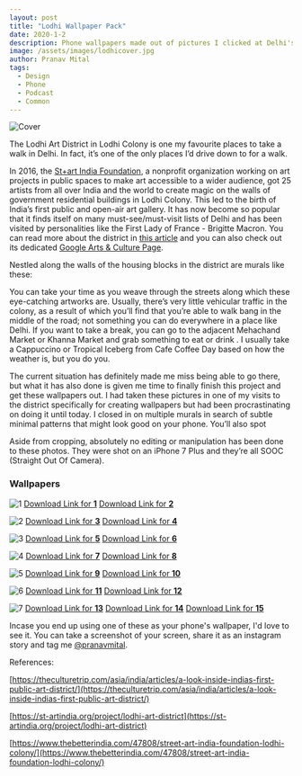 ```yaml
---
layout: post
title: "Lodhi Wallpaper Pack"
date: 2020-1-2
description: Phone wallpapers made out of pictures I clicked at Delhi's Lodhi Art District.
image: /assets/images/lodhicover.jpg
author: Pranav Mital
tags: 
  - Design
  - Phone
  - Podcast
  - Common
---
```

![Cover](/assets/images/lodhicover.jpg#full)

The Lodhi Art District in Lodhi Colony is one my favourite places to take a walk in Delhi. In fact, it’s one of the only places I’d drive down to for a walk. 

In 2016, the [St+art India Foundation](https://st-artindia.org/), a nonprofit organization working on art projects in public spaces to make art accessible to a wider audience, got 25 artists from all over India and the world to create magic on the walls of government residential buildings in Lodhi Colony. This led to the birth of India’s first public and open-air art gallery. It has now become so popular that it finds itself on many must-see/must-visit lists of Delhi and has been visited by personalities like the First Lady of France - Brigitte Macron. You can read more about the district in [this article](https://theculturetrip.com/asia/india/articles/a-look-inside-indias-first-public-art-district/) and you can also check out its dedicated [Google Arts & Culture Page](https://g.co/arts/83x8sLAom1eREv95A).    

Nestled along the walls of the housing blocks in the district are murals like these:

You can take your time as you weave through the streets along which these eye-catching artworks are. Usually, there’s very little vehicular traffic in the colony, as a result of which you’ll find that you’re able to walk bang in the middle of the road; not something you can do everywhere in a place like Delhi. If you want to take a break, you can go to the adjacent Mehachand Market or Khanna Market and grab something to eat or drink . I usually take a Cappuccino or Tropical Iceberg from Cafe Coffee Day based on how the weather is, but you do you.

The current situation has definitely made me miss being able to go there, but what it has also done is given me time to finally finish this project and get these wallpapers out. I had taken these pictures in one of my visits to the district specifically for creating wallpapers but had been procrastinating on doing it until today. I closed in on multiple murals in search of subtle minimal patterns that might look good on your phone. You’ll also spot 

Aside from cropping, absolutely no editing or manipulation has been done to these photos. They were shot on an iPhone 7 Plus and they’re all SOOC (Straight Out Of Camera).

### Wallpapers

![1](/assets/images/lodhi/m1.jpg)
[Download Link for **1**](/assets/images/lodhi/1.jpg)
[Download Link for **2**](/assets/images/lodhi/2.jpg)


![2](/assets/images/lodhi/m2.jpg)
[Download Link for **3**](/assets/images/lodhi/3.jpg)
[Download Link for **4**](/assets/images/lodhi/4.jpg)


![3](/assets/images/lodhi/m3.jpg)
[Download Link for **5**](/assets/images/lodhi/5.jpg)
[Download Link for **6**](/assets/images/lodhi/6.jpg)


![4](/assets/images/lodhi/m4.jpg)
[Download Link for **7**](/assets/images/lodhi/7.jpg)
[Download Link for **8**](/assets/images/lodhi/8.jpg)


![5](/assets/images/lodhi/m5.jpg)
[Download Link for **9**](/assets/images/lodhi/9.jpg)
[Download Link for **10**](/assets/images/lodhi/10.jpg)


![6](/assets/images/lodhi/m6.jpg)
[Download Link for **11**](/assets/images/lodhi/11.jpg)
[Download Link for **12**](/assets/images/lodhi/12.jpg)


![7](/assets/images/lodhi/m7.jpg)
[Download Link for **13**](/assets/images/lodhi/13.jpg)
[Download Link for **14**](/assets/images/lodhi/14.jpg)
[Download Link for **15**](/assets/images/lodhi/15.jpg)

Incase you end up using one of these as your phone's wallpaper, I'd love to see it. You can take a screenshot of your screen, share it as an instagram story and tag me [@pranavmital](https://www.instagram.com/pranavmital/).

References:

[https://theculturetrip.com/asia/india/articles/a-look-inside-indias-first-public-art-district/](https://theculturetrip.com/asia/india/articles/a-look-inside-indias-first-public-art-district/)

[https://st-artindia.org/project/lodhi-art-district](https://st-artindia.org/project/lodhi-art-district)

[https://www.thebetterindia.com/47808/street-art-india-foundation-lodhi-colony/](https://www.thebetterindia.com/47808/street-art-india-foundation-lodhi-colony/)
